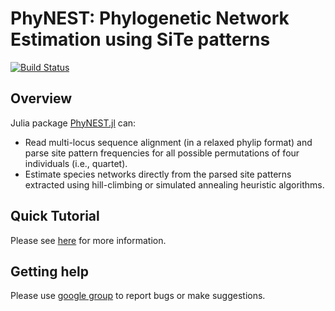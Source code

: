 # PhyNEST: Phylogenetic Network Estimation using SiTe patterns

[![Build Status](https://github.com/sungsik-kong/PhyNE.jl/actions/workflows/ci.yml/badge.svg)](https://github.com/sungsik-kong/PhyNEST.jl/actions/workflows/CI.yml?query=branch%3Amain)


## Overview

Julia package [PhyNEST.jl](https://github.com/sungsik-kong/PhyNEST.jl) can:

- Read multi-locus sequence alignment (in a relaxed phylip format) and parse site pattern frequencies for all possible permutations of four individuals (i.e., quartet).
- Estimate species networks directly from the parsed site patterns extracted using hill-climbing or simulated annealing heuristic algorithms.

## Quick Tutorial
Please see [here](https://sungsik-kong.github.io/PhyNEST.jl/) for more information.

## Getting help
Please use [google group](https://groups.google.com/g/phynest-users) to report bugs or make suggestions.


